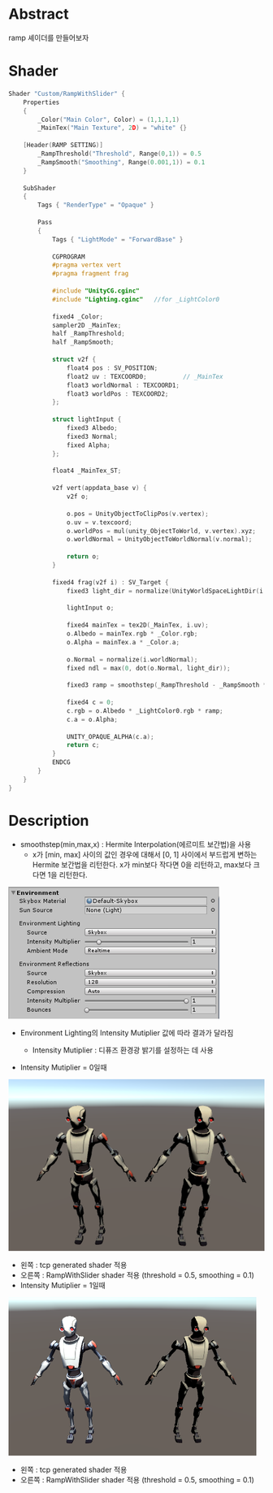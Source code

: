 # Abstract

ramp 셰이더를 만들어보자

# Shader

```c
Shader "Custom/RampWithSlider" {
	Properties
	{
		_Color("Main Color", Color) = (1,1,1,1)
		_MainTex("Main Texture", 2D) = "white" {}

	[Header(RAMP SETTING)]
		_RampThreshold("Threshold", Range(0,1)) = 0.5
		_RampSmooth("Smoothing", Range(0.001,1)) = 0.1
	}
	
	SubShader
	{
		Tags { "RenderType" = "Opaque" }

		Pass
		{
			Tags { "LightMode" = "ForwardBase" }

			CGPROGRAM
			#pragma vertex vert
			#pragma fragment frag

			#include "UnityCG.cginc"
			#include "Lighting.cginc"	//for _LightColor0

			fixed4 _Color;
			sampler2D _MainTex;
			half _RampThreshold;
			half _RampSmooth;

			struct v2f {
				float4 pos : SV_POSITION;
				float2 uv : TEXCOORD0;			// _MainTex
				float3 worldNormal : TEXCOORD1;
				float3 worldPos : TEXCOORD2;
			};

			struct lightInput {
				fixed3 Albedo;
				fixed3 Normal;
				fixed Alpha;
			};

			float4 _MainTex_ST;

			v2f vert(appdata_base v) {
				v2f o;

				o.pos = UnityObjectToClipPos(v.vertex);
				o.uv = v.texcoord;
				o.worldPos = mul(unity_ObjectToWorld, v.vertex).xyz;
				o.worldNormal = UnityObjectToWorldNormal(v.normal);

				return o;
			}

			fixed4 frag(v2f i) : SV_Target {
				fixed3 light_dir = normalize(UnityWorldSpaceLightDir(i.worldPos));

				lightInput o;

				fixed4 mainTex = tex2D(_MainTex, i.uv);
				o.Albedo = mainTex.rgb * _Color.rgb;
				o.Alpha = mainTex.a * _Color.a;

				o.Normal = normalize(i.worldNormal);
				fixed ndl = max(0, dot(o.Normal, light_dir));

				fixed3 ramp = smoothstep(_RampThreshold - _RampSmooth * 0.5, _RampThreshold + _RampSmooth * 0.5, ndl);

				fixed4 c = 0;
				c.rgb = o.Albedo * _LightColor0.rgb * ramp;
				c.a = o.Alpha;

				UNITY_OPAQUE_ALPHA(c.a);
				return c;
			}
			ENDCG
		}
	}
}
```

# Description

* smoothstep(min,max,x) : Hermite Interpolation(에르미트 보간법)을 사용
	* x가 [min, max] 사이의 값인 경우에 대해서 [0, 1] 사이에서 부드럽게 변하는 
    Hermite 보간법을 리턴한다. x가 min보다 작다면 0을 리턴하고, max보다 크다면 1을 리턴한다.

![](light_setting.PNG)
* Environment Lighting의 Intensity Mutiplier 값에 따라 결과가 달라짐
	* Intensity Mutiplier : 디퓨즈 환경광 밝기를 설정하는 데 사용

* Intensity Mutiplier = 0일때

![](compare.PNG)
* 왼쪽 : tcp generated shader 적용
* 오른쪽 : RampWithSlider shader 적용 (threshold = 0.5, smoothing = 0.1)
* Intensity Mutiplier = 1일때

![](compare_intensity.PNG)
* 왼쪽 : tcp generated shader 적용
* 오른쪽 : RampWithSlider shader 적용 (threshold = 0.5, smoothing = 0.1)
